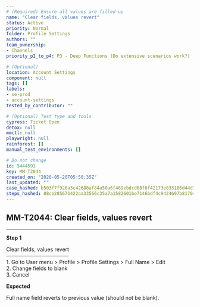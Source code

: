 ```yaml
---
# (Required) Ensure all values are filled up
name: "Clear fields, values revert"
status: Active
priority: Normal
folder: Profile Settings
authors: ""
team_ownership: 
- Channels
priority_p1_to_p4: P3 - Deep Functions (Do extensive scenarios work?)

# (Optional)
location: Account Settings
component: null
tags: []
labels: 
- se-prod
- account-settings
tested_by_contributor: ""

# (Optional) Test type and tools
cypress: Ticket Open
detox: null
mmctl: null
playwright: null
rainforest: []
manual_test_environments: []

# Do not change
id: 5444591
key: MM-T2044
created_on: "2020-05-20T05:50:35Z"
last_updated: ""
case_hashed: b503f7f920a3c42688af84a50a6f469ebdcd68f6f42173e833186d44d7fcb6de77a350251420305cefda6baeceab6a2f
steps_hashed: 88cb285671422aa33566c35a7a1582601be7146bdf4c9424697b8170400b02d244c72c28f44dade197504d8dd8422822
---
```


<!-- (Auto-generated) Based on frontmatter's "key" and "name" -->

## MM-T2044: Clear fields, values revert

---

**Step 1**

Clear fields, values revert\
————————————\
1\. Go to User menu > Profile > Profile Settings > Full Name > Edit\
2\. Change fields to blank\
3\. Cancel

**Expected**

Full name field reverts to previous value (should not be blank).
